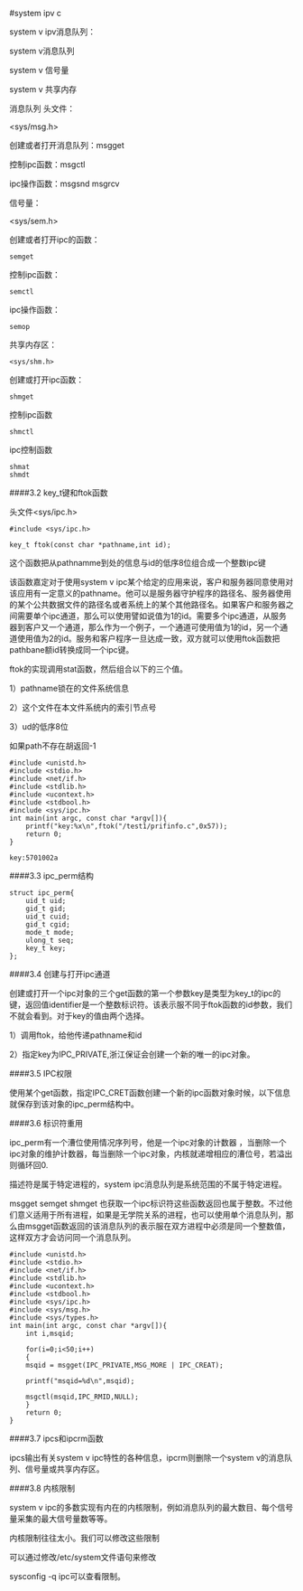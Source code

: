 #system ipv c

system v ipv消息队列：

system v消息队列

system v 信号量

system v 共享内存

消息队列 头文件：

<sys/msg.h>

创建或者打开消息队列：msgget

控制ipc函数：msgctl

ipc操作函数：msgsnd
			msgrcv
			
			
信号量：

<sys/sem.h>

创建或者打开ipc的函数：

	semget
	
控制ipc函数：

	semctl
	
ipc操作函数：
	
	semop

共享内存区：

	<sys/shm.h>

创建或打开ipc函数：

	shmget
	
控制ipc函数

	shmctl
	
ipc控制函数

	shmat
	shmdt
	
	
####3.2 key_t键和ftok函数

头文件<sys/ipc.h>

	#include <sys/ipc.h>
	
	key_t ftok(const char *pathname,int id);
	
这个函数把从pathnamme到处的信息与id的低序8位组合成一个整数ipc键

该函数嘉定对于使用system v ipc某个给定的应用来说，客户和服务器同意使用对该应用有一定意义的pathname。他可以是服务器守护程序的路径名、服务器使用的某个公共数据文件的路径名或者系统上的某个其他路径名。如果客户和服务器之间需要单个ipc通道，那么可以使用譬如说值为1的id。需要多个ipc通道，从服务器到客户又一个通道，那么作为一个例子，一个通道可使用值为1的id，另一个通道使用值为2的id。服务和客户程序一旦达成一致，双方就可以使用ftok函数把pathbane额id转换成同一个ipc键。

ftok的实现调用stat函数，然后组合以下的三个值。

1）pathname锁在的文件系统信息

2）这个文件在本文件系统内的索引节点号

3）ud的低序8位

如果path不存在胡返回-1

	#include <unistd.h>
	#include <stdio.h>
	#include <net/if.h>
	#include <stdlib.h>
	#include <ucontext.h>
	#include <stdbool.h>
	#include <sys/ipc.h>
	int main(int argc, const char *argv[]){
	    printf("key:%x\n",ftok("/test1/prifinfo.c",0x57));
	    return 0;
	}

	key:5701002a
	
	
####3.3 ipc_perm结构

	struct ipc_perm{
		uid_t uid;
		gid_t gid;
		uid_t cuid;
		gid_t cgid;
		mode_t mode;
		ulong_t seq;
		key_t key;
	};
	
	
####3.4 创建与打开ipc通道

创建或打开一个ipc对象的三个get函数的第一个参数key是类型为key_t的ipc的键，返回值identifier是一个整数标识符。该表示服不同于ftok函数的id参数，我们不就会看到。对于key的值由两个选择。

1）调用ftok，给他传递pathname和id

2）指定key为IPC_PRIVATE,浙江保证会创建一个新的唯一的ipc对象。


####3.5 IPC权限

使用某个get函数，指定IPC_CRET函数创建一个新的ipc函数对象时候，以下信息就保存到该对象的ipc_perm结构中。


####3.6 标识符重用


ipc_perm有一个漕位使用情况序列号，他是一个ipc对象的计数器	，当删除一个ipc对象的维护计数器，每当删除一个ipc对象，内核就递增相应的漕位号，若溢出则循环回0.

描述符是属于特定进程的，system ipc消息队列是系统范围的不属于特定进程。

msgget  semget  shmget 也获取一个ipc标识符这些函数返回也属于整数。不过他们意义适用于所有进程，如果是无学院关系的进程，也可以使用单个消息队列，那么由msgget函数返回的该消息队列的表示服在双方进程中必须是同一个整数值，这样双方才会访问同一个消息队列。


	#include <unistd.h>
	#include <stdio.h>
	#include <net/if.h>
	#include <stdlib.h>
	#include <ucontext.h>
	#include <stdbool.h>
	#include <sys/ipc.h>
	#include <sys/msg.h>
	#include <sys/types.h>
	int main(int argc, const char *argv[]){
	    int i,msqid;

	    for(i=0;i<50;i++)
	    {
		msqid = msgget(IPC_PRIVATE,MSG_MORE | IPC_CREAT);

		printf("msqid=%d\n",msqid);

		msgctl(msqid,IPC_RMID,NULL);
	    }
	    return 0;
	}


####3.7 ipcs和ipcrm函数

ipcs输出有关system v ipc特性的各种信息，ipcrm则删除一个system v的消息队列、信号量或共享内存区。


####3.8 内核限制

system v ipc的多数实现有内在的内核限制，例如消息队列的最大数目、每个信号量采集的最大信号量数等等。

内核限制往往太小。我们可以修改这些限制

可以通过修改/etc/system文件语句来修改

sysconfig -q ipc可以查看限制。